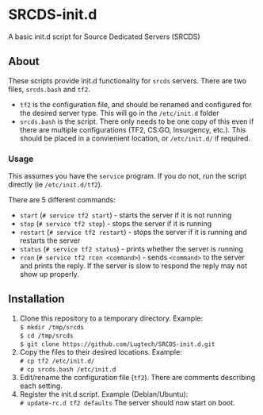 # SRCDS-init.d
A basic init.d script for Source Dedicated Servers (SRCDS)

## About
These scripts provide init.d functionality for `srcds` servers.
There are two files, `srcds.bash` and `tf2`.

 - `tf2` is the configuration file, and should be renamed and configured for the desired server type. This will go in the `/etc/init.d` folder
 - `srcds.bash` is the script. There only needs to be one copy of this even if there are multiple configurations (TF2, CS:GO, Insurgency, etc.). This should be placed in a convienient location, or `/etc/init.d/` if required.

### Usage

This assumes you have the `service` program. If you do not, run the script directly (ie `/etc/init.d/tf2`).

There are 5 different commands:
 - `start` (`# service tf2 start`) - starts the server if it is not running
 - `stop` (`# service tf2 stop`) - stops the server if it is running
 - `restart` (`# service tf2 restart`) - stops the server if it is running and restarts the server
 - `status` (`# service tf2 status`) - prints whether the server is running
 - `rcon` (`# service tf2 rcon <command>`) - sends `<command>` to the server and prints the reply. If the server is slow to respond the reply may not show up properly.

## Installation
1. Clone this repository to a temporary directory. Example:  
`$ mkdir /tmp/srcds`  
`$ cd /tmp/srcds`  
`$ git clone https://github.com/Lugtech/SRCDS-init.d.git`
1. Copy the files to their desired locations. Example:  
`# cp tf2 /etc/init.d/`  
`# cp srcds.bash /etc/init.d`
1. Edit/rename the configuration file (`tf2`). There are comments describing each setting.
1. Register the init.d script. Example (Debian/Ubuntu):  
`# update-rc.d tf2 defaults`
The server should now start on boot.

